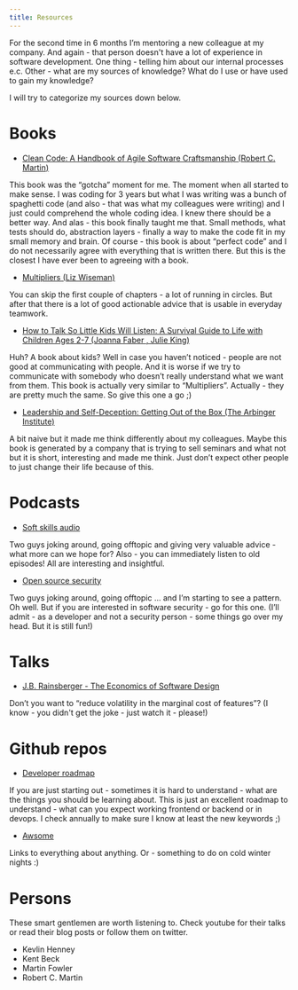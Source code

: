 ```yaml
---
title: Resources
---
```


For the second time in 6 months I’m mentoring a new colleague at my company. And again - that person doesn't have a lot of experience in software development. One thing - telling him about our internal processes e.c. Other - what are my sources of knowledge? What do I use or have used to gain my knowledge?

I will try to categorize my sources down below.

# Books

* [Clean Code: A Handbook of Agile Software Craftsmanship (Robert C. Martin)](https://www.audible.com/pd/Clean-Code-Audiobook/B08X7KL3TF)

This book was the “gotcha” moment for me. The moment when all started to make sense. I was coding for 3 years but what I was writing was a bunch of spaghetti code (and also - that was what my colleagues were writing) and I just could comprehend the whole coding idea. I knew there should be a better way. And alas - this book finally taught me that. Small methods, what tests should do, abstraction layers - finally a way to make the code fit in my small memory and brain.
Of course - this book is about “perfect code” and I do not necessarily agree with everything that is written there. But this is the closest I have ever been to agreeing with a book.

* [Multipliers (Liz Wiseman)](https://www.audible.com/pd/Multipliers-Revised-and-Updated-Audiobook/B06XY5L8GZ)

You can skip the first couple of chapters - a lot of running in circles. But after that there is a lot of good actionable advice that is usable in everyday teamwork.

* [How to Talk So Little Kids Will Listen: A Survival Guide to Life with Children Ages 2-7 (Joanna Faber , Julie King)](https://www.audible.com/pd/How-to-Talk-So-Little-Kids-Will-Listen-Audiobook/B01MYT9CNX)

Huh? A book about kids? Well in case you haven’t noticed - people are not good at communicating with people. And it is worse if we try to communicate with somebody who doesn’t really understand what we want from them. This book is actually very similar to “Multipliers”. Actually - they are pretty much the same. So give this one a go ;)
 
* [Leadership and Self-Deception: Getting Out of the Box (The Arbinger Institute)](https://www.audible.com/pd/Leadership-and-Self-Deception-Getting-Out-of-the-Box-Audiobook/B07H3DKP7X)

A bit naive but it made me think differently about my colleagues. Maybe this book is generated by a company that is trying to sell seminars and what not but it is short, interesting and made me think. Just don’t expect other people to just change their life because of this.

# Podcasts
* [Soft skills audio](https://softskills.audio/)

Two guys joking around, going offtopic and giving very valuable advice - what more can we hope for? Also - you can immediately listen to old episodes! All are interesting and insightful.

* [Open source security](https://opensourcesecurity.io/category/podcast/)

Two guys joking around, going offtopic … and I’m starting to see a pattern. Oh well. But if you are interested in software security - go for this one. (I’ll admit - as a developer and not a security person - some things go over my head. But it is still fun!)


# Talks

* [J.B. Rainsberger - The Economics of Software Design](https://www.youtube.com/watch?v=TQ9rng6YFeY)

Don’t you want to “reduce volatility in the marginal cost of features”? (I know - you didn't get the joke - just watch it - please!)

# Github repos

* [Developer roadmap](https://github.com/kamranahmedse/developer-roadmap)

If you are just starting out - sometimes it is hard to understand - what are the things you should be learning about. This is just an excellent roadmap to understand - what can you expect working frontend or backend or in devops. I check annually to make sure I know at least the new keywords ;)

* [Awsome](https://github.com/sindresorhus/awesome)

Links to everything about anything. Or - something to do on cold winter nights :)


# Persons

These smart gentlemen are worth listening to. Check youtube for their talks or read their blog posts or follow them on twitter.
* Kevlin Henney
* Kent Beck
* Martin Fowler
* Robert C. Martin


